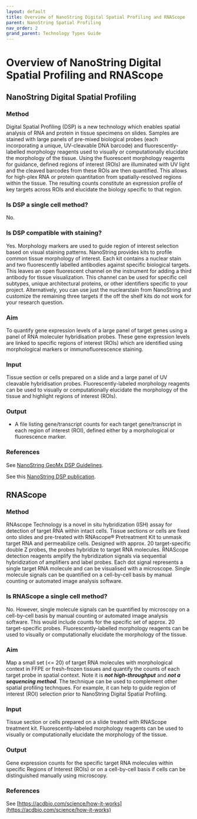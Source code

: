 ```yaml
---
layout: default
title: Overview of NanoString Digital Spatial Profiling and RNAScope
parent: NanoString Spatial Profiling
nav_order: 2
grand_parent: Technology Types Guide
---
```


# Overview of NanoString Digital Spatial Profiling and RNAScope

## NanoString Digital Spatial Profiling

### Method

Digital Spatial Profiling (DSP) is a new technology which enables spatial analysis of RNA and protein in tissue specimens on slides. Samples are
stained with large panels of pre-mixed biological probes (each incorporating a unique, UV-cleavable DNA barcode) and fluorescently-labelled
morphology reagents used to visually or computationally elucidate the morphology of the tissue. Using the fluorescent morphology reagents for
guidance, defined regions of interest (ROIs) are illuminated with UV light and the cleaved barcodes from these ROIs are then quantified.
This allows for high-plex RNA or protein quantitation from spatially-resolved regions within the tissue. The resulting counts constitute an
expression profile of key targets across ROIs and elucidate the biology specific to that region. 

### Is DSP a single cell method?

No.

### Is DSP compatible with staining?

Yes. Morphology markers are used to guide region of interest selection based on visual staining patterns. NanoString provides kits to profile
common tissue morphology of interest. Each kit contains a nuclear stain and two fluorescently labelled antibodies against specific biological
targets. This leaves an open fluorescent channel on the instrument for adding a third antibody for tissue visualization. This channel can be used
for specific cell subtypes, unique architectural proteins, or other identifiers specific to your project. Alternatively, you can use just the
nuclearstain from NanoString and customize the remaining three targets if the off the shelf kits do not work for your research question.

### Aim

To quantify gene expression levels of a large panel of target genes using a panel of RNA moleculer hybridisation probes. These gene expression levels
are linked to specific regions of interest (ROIs) which are identified using morphological markers or immunofluorescence staining.

### Input

Tissue section or cells prepared on a slide and a large panel of UV cleavable hybridisation probes. Fluorescently-labeled morphology reagents can
be used to visually or computationally elucidate the morphology of the tissue and highlight regions of interest (ROIs).

### Output

- A file listing gene/transcript counts for each target gene/transcript in each region of interest (ROI), defined either by a morphological or
  fluorescence marker.

### References

See [NanoString GeoMx DSP Guidelines](https://www.nanostring.com/wp-content/uploads/2020/12/MAN-10108-01_GeoMx_DSP_Experimental_Design_Guideline.pdf).

See this [NanoString DSP publication](https://www.nature.com/articles/s41586-021-03570-8).

## RNAScope

### Method

RNAscope Technology is a novel in situ hybridization (ISH) assay for detection of target RNA within intact cells. Tissue sections or cells are
fixed onto slides and pre-treated with RNAscope® Pretreatment Kit to unmask target RNA and permeabilize cells. Designed with approx.
20 target-specific double Z probes, the probes hybridize to target RNA molecules. RNAScope detection reagents amplify the  hybridization signals
via sequential hybridization of amplifiers and label probes. Each dot signal represents a single target RNA molecule and can be visualised with
a microscope. Single molecule signals can be quantified on a cell-by-cell basis by manual counting or automated image analysis software.

### Is RNAScope a single cell method?

No. However, single molecule signals can be quantified by microscopy on a cell-by-cell basis by manual counting or automated image analysis software.
This would include counts for the specific set of approx. 20 target-specific probes. Fluorescently-labelled morphology reagents can be used to
visually or computationally elucidate the morphology of the tissue.

### Aim

Map a small set (<= 20) of target RNA molecules with morphological context in FFPE or fresh-frozen tissues and quantify the counts of each target
probe in spatial context. Note it is ***not high-throughput*** and ***not a sequencing method***. The technique can be used to complement other spatial profiling
technques. For example, it can help to guide region of interest (ROI) selection prior to NanoString Digital Spatial Profiling. 

### Input

Tissue section or cells prepared on a slide treated with RNAScope treatment kit. Fluorescently-labeled morphology reagents can be used to
visually or computationally elucidate the morphology of the tissue.

### Output

Gene expression counts for the specific target RNA molecules within specific Regions of Interest (ROIs) or on a cell-by-cell basis if cells can
be distinguished manually using microscopy.

### References

See [https://acdbio.com/science/how-it-works](https://acdbio.com/science/how-it-works)
